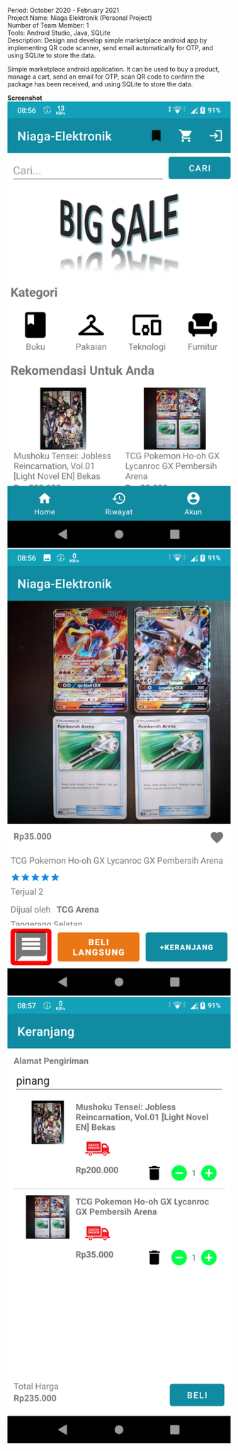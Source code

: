 Period: October 2020 - February 2021 <br />
Project Name: Niaga Elektronik (Personal Project) <br />
Number of Team Member: 1 <br />
Tools: Android Studio, Java, SQLite <br />
Description: Design and develop simple marketplace android app by implementing QR code scanner, send email automatically for OTP, and using SQLite to store the data.

Simple marketplace android application. It can be used to buy a product, manage a cart, send an email for OTP, scan QR code to confirm the package has been received, and using SQLite to store the data.

**Screenshot**
![alt text](https://github.com/muhammad-fachrizal/niaga-elektronik/blob/master/screenshot/main_activity.png?raw=true&s=200)
![alt text](https://github.com/muhammad-fachrizal/niaga-elektronik/blob/master/screenshot/product.png?raw=true)
![alt text](https://github.com/muhammad-fachrizal/niaga-elektronik/blob/master/screenshot/cart.png?raw=true)
